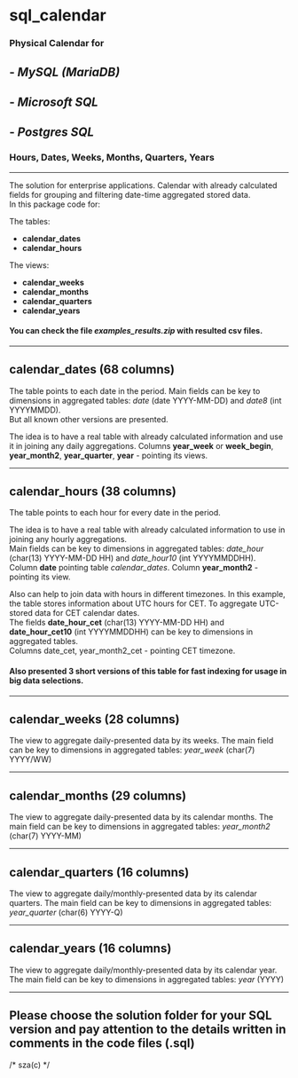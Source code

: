 # sql_calendar

### Physical **Calendar** for 
## - *MySQL (MariaDB)*  
## - *Microsoft SQL*  
## - *Postgres SQL*  
### Hours, Dates, Weeks, Months, Quarters, Years

--- 
The solution for enterprise applications. Calendar with already calculated fields for grouping and filtering date-time aggregated stored data.  
In this package code for:

The tables:
- **calendar_dates**
- **calendar_hours**

The views:
- **calendar_weeks**
- **calendar_months**
- **calendar_quarters**
- **calendar_years**

#### You can check the file *examples_results.zip* with resulted csv files.

---
 ## **calendar_dates** (68 columns)  
 The table points to each date in the period.
 Main fields can be key to dimensions in aggregated tables: *date* (date YYYY-MM-DD) and *date8* (int YYYYMMDD).  
 But all known other versions are presented. 

 The idea is to have a real table with already calculated information and use it in joining any daily aggregations. 
 Columns **year_week** or **week_begin**, **year_month2**, **year_quarter**, **year** - pointing its views. 

---
 ## **calendar_hours** (38 columns)  
 The table points to each hour for every date in the period.
 
 The idea is to have a real table with already calculated information to use in joining any hourly aggregations.  
 Main fields can be key to dimensions in aggregated tables: *date_hour* (char(13) YYYY-MM-DD HH) and *date_hour10* (int YYYYMMDDHH).  
 Column **date** pointing table *calendar_dates*. Column **year_month2** - pointing its view.  
 
 Also can help to join data with hours in different timezones.
 In this example, the table stores information about UTC hours for CET. To aggregate UTC-stored data for CET calendar dates.  
 The fields **date_hour_cet** (char(13) YYYY-MM-DD HH) and **date_hour_cet10** (int YYYYMMDDHH) can be key to dimensions in aggregated tables.   
 Columns date_cet, year_month2_cet - pointing CET timezone.  
 
#### Also presented 3 short versions of this table for fast indexing for usage in big data selections.

---

 ## **calendar_weeks** (28 columns)  
 The view to aggregate daily-presented data by its weeks.
 The main field can be key to dimensions in aggregated tables: *year_week* (char(7) YYYY/WW)

---

 ## **calendar_months** (29 columns)  
 The view to aggregate daily-presented data by its calendar months.
 The main field can be key to dimensions in aggregated tables: *year_month2* (char(7) YYYY-MM)

---

 ## **calendar_quarters** (16 columns)  
 The view to aggregate daily/monthly-presented data by its calendar quarters.
 The main field can be key to dimensions in aggregated tables: *year_quarter* (char(6) YYYY-Q)

---

 ## **calendar_years** (16 columns)  
 The view to aggregate daily/monthly-presented data by its calendar year.
 The main field can be key to dimensions in aggregated tables: *year* (YYYY)

---

Please choose the solution folder for your SQL version and pay attention to the details written in comments in the code files (.sql)
--- 
/*
 sza(c)
 */
